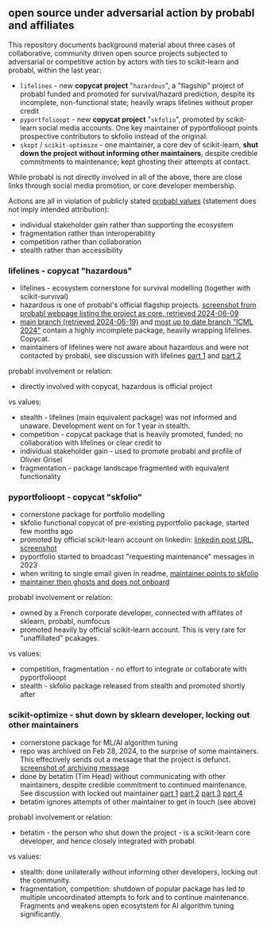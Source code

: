 ## open source under adversarial action by probabl and affiliates

This repository documents background material about three cases of
collaborative, community driven open source projects subjected
to adversarial or competitive action by
actors with ties to scikit-learn and probabl, within the last year:

* `lifelines` - new **copycat project** "`hazardous`", a "flagship" project of probabl
  funded and promoted for survival/hazard prediction, despite its incomplete,
  non-functional state; heavily wraps lifelines without proper credit
* `pyportfolioopt` - new **copycat project** "`skfolio`",
  promoted by scikit-learn social media accounts. One key maintainer of pyportfolioopt
  points prospective contributors to skfolio instead of the original.
* `skopt` / `scikit-optimize` - one maintainer, a core dev of scikit-learn, **shut down the project
  without informing other maintainers**, despite credible commitments
  to maintenance; kept ghosting their attempts at contact.

While probabl is not directly involved in all of the above, there are close links
through social media promotion, or core developer membership.

Actions are all in violation of
publicly stated [probabl values](https://github.com/ELTE-IAI/sk-os-takeovers/blob/main/re-probabl/probabl_values.jpg)
(statement does not imply intended attribution):

* individual stakeholder gain rather than supporting the ecosystem
* fragmentation rather than interoperability
* competition rather than collaboration
* stealth rather than accessibility


### lifelines - copycat "hazardous"

* lifelines - ecosystem cornerstone for survival modelling (together with scikit-survival)
* hazardous is one of probabl's official flagship projects. [screenshot from probabl webpage listing the project as core, retrieved 2024-06-09](https://github.com/ELTE-IAI/sk-os-takeovers/blob/main/re-lifelines/probabl-webpage-hazardous-screenshot-2024-06-09.png)
* [main branch (retrieved 2024-06-19)](https://github.com/ELTE-IAI/sk-os-takeovers/blob/main/re-lifelines/hazardous-main-2024-06-18.zip) and [most up to date branch "ICML 2024"](https://github.com/ELTE-IAI/sk-os-takeovers/blob/main/re-lifelines/hazardous-icml-2024-2024-06-18.zip) contain a highly incomplete package, heavily wrapping lifelines. Copycat.
* maintainers of lifelines were not aware about hazardous and were not contacted by probabl,
  see discussion with lifelines [part 1](https://github.com/ELTE-IAI/sk-os-takeovers/blob/main/re-lifelines/hazardous-lifelines-discuss1-2024-06-09.jpg) and [part 2](https://github.com/ELTE-IAI/sk-os-takeovers/blob/main/re-lifelines/hazardous-lifelines-discuss1-2024-06-09.jpg)

probabl involvement or relation:

* directly involved with copycat, hazardous is official project

vs values:

* stealth - lifelines (main equivalent package) was not informed and unaware. Development went on for 1 year in stealth.
* competition - copycat package that is heavily promoted, funded; no collaboration with lifelines or clear credit to
* individual stakeholder gain - used to promote probabl and profile of Olivier Grisel
* fragmentation - package landscape fragmented with equivalent functionality


### pyportfolioopt - copycat "skfolio"

* cornerstone package for portfolio modelling
* skfolio functional copycat of pre-existing pyportfolio package, started few months ago
* promoted by official scikit-learn account on linkedin: [linkedin post URL](https://www.linkedin.com/posts/scikit-learn_github-skfolioskfolio-python-library-activity-7152698232442093570-01Bk?utm_source=share&utm_medium=member_desktop), [screenshot](https://github.com/ELTE-IAI/sk-os-takeovers/blob/main/re-pyportfolioopt/skfolio-linkedinpost-2024-Feb.jpg)
* pyportfolio started to broadcast "requesting maintenance" messages in 2023
* when writing to single email given in readme, [maintainer points to skfolio](https://github.com/ELTE-IAI/sk-os-takeovers/blob/main/re-pyportfolioopt/skfolio-email1-2024-01-24.jpg)
* [maintainer then ghosts and does not onboard](https://github.com/ELTE-IAI/sk-os-takeovers/blob/main/re-pyportfolioopt/skfolio-email2-2024-01-24.jpg)

probabl involvement or relation:

* owned by a French corporate developer, connected with affilates of sklearn, probabl, numfocus
* promoted heavily by official scikit-learn account. This is very rare for "unaffiliated" pcakages.

vs values:

* competition, fragmentation - no effort to integrate or collaborate with pyportfolioopt
* stealth - skfolio package released from stealth and promoted shortly after


### scikit-optimize - shut down by sklearn developer, locking out other maintainers

* cornerstone package for ML/AI algorithm tuning
* repo was archived on Feb 28, 2024, to the surprise of some maintainers.
  This effectively sends out a message that the project is defunct.
  [screenshot of archiving message](https://github.com/ELTE-IAI/sk-os-takeovers/blob/main/re-skopt/skopt-archived-2024-02-28.jpg)
* done by betatim (Tim Head) without communicating with other maintainers,
  despite credible commitment to continued maintenance. See discussion
  with locked out maintainer [part 1](https://github.com/ELTE-IAI/sk-os-takeovers/blob/main/re-skopt/skopt-discussion1-2024-06-03.jpg) [part 2](https://github.com/ELTE-IAI/sk-os-takeovers/blob/main/re-skopt/skopt-discussion2-2024-06-04.jpb) [part 3](https://github.com/ELTE-IAI/sk-os-takeovers/blob/main/re-skopt/skopt-discussion3-2024-06-04.jpg) [part 4](https://github.com/ELTE-IAI/sk-os-takeovers/blob/main/re-skopt/skopt-discussion3-2024-06-10.jpg)
* betatim ignores attempts of other maintainer to get in touch (see above)

probabl involvement or relation:

* betatim - the person who shut down the project - is a scikit-learn core developer,
  and hence closely integrated with probabl.

vs values:

* stealth: done unilaterally without informing other developers, locking out the community.
* fragmentation, competition: shutdown of popular package has led to multiple uncoordinated attempts to fork and to continue maintenance. Fragments and weakens open ecosytstem for AI algorithm tuning significantly.
